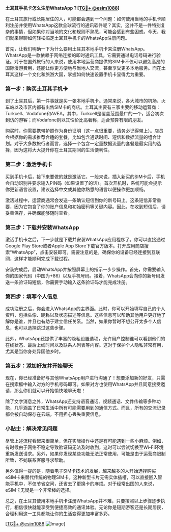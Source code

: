 **土耳其手机卡怎么注册WhatsApp？[[TG💪+ @esim1088](https://t.me/s/esim1088)]**

在土耳其旅行或长期居住的人，可能都会遇到一个问题：如何使用当地的手机卡顺利注册并使用WhatsApp这款全球流行的通讯软件呢？其实，这并不是一件特别复杂的事情，但如果你对当地的文化和规则不熟悉，可能会感到有些困惑。今天，我们就来聊聊如何轻松搞定土耳其手机卡的WhatsApp注册问题。

首先，让我们明确一下为什么要用土耳其本地手机卡来注册WhatsApp。WhatsApp是一款依赖于网络连接的即时通讯工具，它需要通过电话号码进行验证。对于在国外旅行的人来说，使用本地运营商提供的SIM卡不仅可以避免高昂的国际漫游费用，还能让你更方便地与当地人交流，甚至享受更多本地服务。而在土耳其这样一个文化和旅游大国，掌握如何快速设置手机卡显得尤为重要。

### **第一步：购买土耳其手机卡**

到了土耳其后，第一件事就是买一张本地手机卡。通常来说，各大城市的机场、火车站以及市区内都有出售SIM卡的商店。土耳其主要有三家主要的移动运营商：Turkcell、Vodafone和AVEA。其中，Turkcell是覆盖范围最广的一个，适合初次到访的游客；而Vodafone则以其性价比高著称，适合预算有限的朋友。

购买时，你需要携带护照作为身份证明（这一点很重要，请务必记得带上）。店员会根据你的需求推荐合适的套餐，比如包含通话时间、短信和数据流量的组合计划。对于大多数旅行者而言，选择一个包含一定量数据流量的套餐是最实用的选择，因为这将大大提升你在土耳其期间的生活便利性。

### **第二步：激活手机卡**

买到手机卡后，接下来要做的就是激活它。一般来说，插入新买的SIM卡后，手机会自动识别并要求输入PIN码（如果设置了的话）。首次开机时，系统可能会提示你更新语言设置，建议选择中文或其他你熟悉的语言以便操作更加顺畅。

激活过程中，运营商通常会发送一条确认短信到你的新号码上。这条短信非常重要，因为它包含了你的账户信息和初始密码等关键内容。因此，在收到短信后，请妥善保存，并确保能够随时查看。

### **第三步：下载并安装WhatsApp**

激活手机卡之后，下一步就是下载并安装WhatsApp应用程序了。你可以直接通过Google Play Store或者Apple App Store下载官方版本。打开应用商店搜索“WhatsApp”，点击安装即可。需要注意的是，确保你的设备已经连接到互联网，这样才能顺利完成下载过程。

安装完成后，启动WhatsApp并按照屏幕上的指示一步步操作。首先，你需要输入你的国家代码（中国为+86）以及手机号码。接着，WhatsApp会向你的新号码发送一条验证码短信，你需要手动输入这条验证码才能完成注册。

### **第四步：填写个人信息**

成功注册之后，你会进入WhatsApp的主界面。此时，你可以开始填写自己的个人资料，包括头像、昵称以及状态描述等信息。这些信息可以帮助其他用户更好地了解你是谁，并且也有助于建立信任关系。当然，如果你暂时不想公开太多个人信息，也可以选择跳过这些步骤。

此外，WhatsApp还提供了丰富的隐私设置选项，允许用户控制谁可以看到他们的在线状态、最后上线时间以及联系人列表等内容。这对于保护个人隐私非常有用，尤其是当你身处异国他乡时。

### **第五步：添加好友并开始聊天**

现在，你已经准备好与其他WhatsApp用户进行沟通了！想要添加新的好友，只需在搜索框中输入对方的手机号码即可。如果对方也使用WhatsApp并且同意接受邀请，那么你们就可以开始愉快地聊天啦！

除了文字消息之外，WhatsApp还支持语音通话、视频通话、文件传输等多种功能，几乎涵盖了日常生活中所有可能需要用到的通信方式。而且，所有的交流记录都会被自动保存在云端，不用担心丢失重要信息。

### **小贴士：解决常见问题**

尽管上述流程看起来很简单，但在实际操作中还是有可能遇到一些小麻烦。例如，有时候由于网络不稳定导致验证码无法及时收到，这时可以尝试切换至Wi-Fi环境重新发送请求。另外，如果你发现某些功能无法正常使用，可能是由于运营商限制所致，不妨联系客服寻求帮助。

另外值得一提的是，随着电子SIM卡技术的发展，越来越多的人开始选择购买eSIM卡来替代传统的物理SIM卡。这种新型卡片无需实体插槽，可以直接嵌入智能手机中，不仅节省空间，还省去了更换卡的麻烦。对于经常出国的人来说，eSIM卡无疑是一个非常棒的选择。

总之，在土耳其使用本地手机卡注册WhatsApp并不难，只要按照以上步骤逐步执行，相信很快就能享受到便捷高效的通讯体验。无论你是短期游客还是长期居民，合理利用这一工具都能让你的生活变得更加丰富多彩。

[[TG💪+ @esim1088](https://t.me/s/esim1088) ![Image](https://i.postimg.cc/4NQfJmqS/Snipaste-2025-05-13-00-14-12.png)]